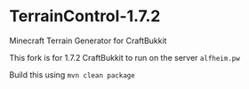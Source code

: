 # TerrainControl-1.7.2
Minecraft Terrain Generator for CraftBukkit

This fork is for 1.7.2 CraftBukkit to run on the server ```alfheim.pw```

Build this using ```mvn clean package```
